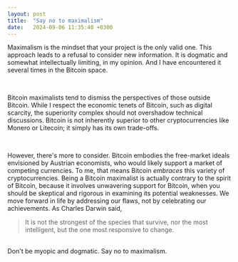 ```yaml
---
layout: post
title:  "Say no to maximalism"
date:   2024-09-06 11:35:40 +0300
---
```


Maximalism is the mindset that your project is the only valid one. This approach leads to a refusal to consider new information. It is dogmatic and somewhat intellectually limiting, in my opinion. And I have encountered it several times in the Bitcoin space.

<br>

Bitcoin maximalists tend to dismiss the perspectives of those outside Bitcoin. While I respect the economic tenets of Bitcoin, such as digital scarcity, the superiority complex should not overshadow technical discussions. Bitcoin is not inherently superior to other cryptocurrencies like Monero or Litecoin; it simply has its own trade-offs.

<br>

However, there's more to consider. Bitcoin embodies the free-market ideals envisioned by Austrian economists, who would likely support a market of competing currencies. To me, that means Bitcoin *embraces* this variety of cryptocurrencies. Being a Bitcoin maximalist is actually contrary to the spirit of Bitcoin, because it involves unwavering support for Bitcoin, when you should be skeptical and rigorous in examining its potential weaknesses. We move forward in life by addressing our flaws, not by celebrating our achievements. As Charles Darwin said,

> It is not the strongest of the species that survive, nor the most intelligent, but the one most responsive to change.

<br>
Don't be myopic and dogmatic. Say no to maximalism.